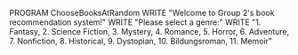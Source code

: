 PROGRAM ChooseBooksAtRandom
WRITE "Welcome to Group 2's book recommendation system!"
WRITE "Please select a genre:"
WRITE "1. Fantasy, 2. Science Fiction, 3. Mystery, 4. Romance, 5. Horror, 6. Adventure, 7. Nonfiction, 8. Historical, 9. Dystopian, 10. Bildungsroman, 11. Memoir"

